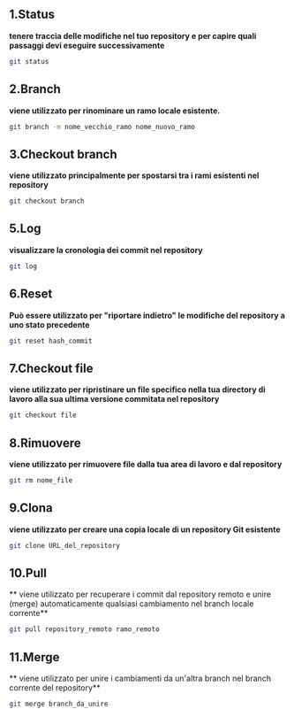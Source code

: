 ## 1.Status
**tenere traccia delle modifiche nel tuo repository e per capire quali passaggi devi eseguire successivamente**
 ``` bash
git status
   ```

## 2.Branch
**viene utilizzato per rinominare un ramo locale esistente.**
 ``` bash
git branch -m nome_vecchio_ramo nome_nuovo_ramo
   ```
 ## 3.Checkout branch
**viene utilizzato principalmente per spostarsi tra i rami esistenti nel repository**
 ``` bash
git checkout branch
   ```
   ## 5.Log
**visualizzare la cronologia dei commit nel repository**
 ``` bash
git log
   ```

   ## 6.Reset
**Può essere utilizzato per "riportare indietro" le modifiche del repository a uno stato precedente**
 ``` bash
git reset hash_commit
   ```

## 7.Checkout file
**viene utilizzato per ripristinare un file specifico nella tua directory di lavoro alla sua ultima versione commitata nel repository**
 ``` bash
git checkout file
   ```
 ## 8.Rimuovere
**viene utilizzato per rimuovere file dalla tua area di lavoro e dal repository**
 ``` bash
git rm nome_file
   ```

## 9.Clona
**viene utilizzato per creare una copia locale di un repository Git esistente**
 ``` bash
git clone URL_del_repository
   ```

 ## 10.Pull
** viene utilizzato per recuperare i commit dal repository remoto e unire (merge) automaticamente qualsiasi cambiamento nel branch locale corrente**
 ``` bash
git pull repository_remoto ramo_remoto
   ```
 ## 11.Merge
** viene utilizzato per unire i cambiamenti da un'altra branch nel branch corrente del repository**
 ``` bash
git merge branch_da_unire
   ```
